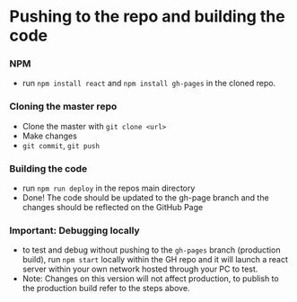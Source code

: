 # Pushing to the repo and building the code   
### NPM   
- run ```npm install react``` and ```npm install gh-pages``` in the cloned repo.   
### Cloning the master repo   
- Clone the master with ```git clone <url>```   
- Make changes   
- ```git commit```, ```git push```   
### Building the code   
- run ```npm run deploy``` in the repos main directory   
- Done! The code should be updated to the gh-page branch and the changes should be reflected on the GitHub Page   
### Important: Debugging locally   
- to test and debug without pushing to the ```gh-pages``` branch (production build), run ```npm start``` locally within the GH repo and it will launch a react server within your own network hosted through your PC to test.   
- Note: Changes on this version will not affect production, to publish to the production build refer to the steps above. 
